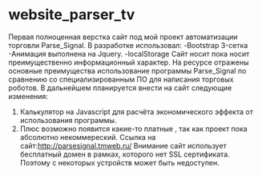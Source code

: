 # website_parser_tv
Первая полноценная верстка сайт под мой проект автоматизации торговли Parse_Signal.
В разработке использовал:
-Bootstrap 3-сетка
-Анимация выполнена на Jquery.
-localStorage
Сайт носит пока носит преимущественно информационный характер.
На ресурсе отражены основные преимущества использование программы
Parse_Signal по сравнению со специализированным ПО для написания торговых роботов.
В дальнейшем планируется внести на сайт следующие изменения:
1. Калькулятор на Javascript для расчёта экономического эффекта от использования программы.
2. Плюс возможно появится какие-то платные , так как проект пока абсолютно некоммереский.
Ссылка на сайт:http://parsesignal.tmweb.ru/
Внимание сайт использует бесплатный домен в рамках, которого нет SSL сертификата. Поэтому с некоторых устройств может быть недоступен.

